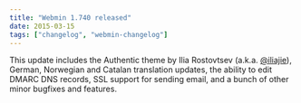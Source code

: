 ```yaml
---
title: "Webmin 1.740 released"
date: 2015-03-15
tags: ["changelog", "webmin-changelog"]
---
```


This update includes the Authentic theme by Ilia Rostovtsev (a.k.a. [@iliajie](/about/#developers)), German, Norwegian and Catalan translation updates, the ability to edit DMARC DNS records, SSL support for sending email, and a bunch of other minor bugfixes and features.
